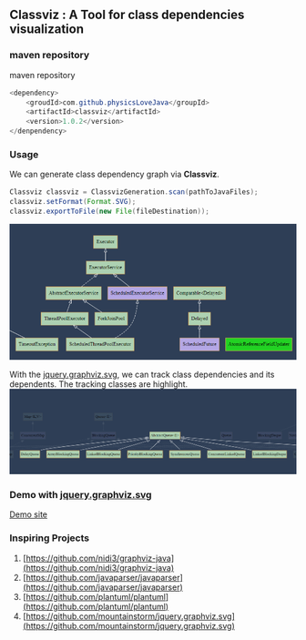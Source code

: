 ## Classviz : A Tool for class dependencies visualization

### maven repository
maven repository
```java
<dependency>
    <groudId>com.github.physicsLoveJava</groupId>
    <artifactId>classviz</artifactId>
    <version>1.0.2</version>
</denpendency>
```

### Usage
We can generate class dependency graph via **Classviz**.
```java
Classviz classviz = ClassvizGeneration.scan(pathToJavaFiles);
classviz.setFormat(Format.SVG);
classviz.exportToFile(new File(fileDestination));
```
![](examples/usage1.png)

With the [jquery.graphviz.svg](https://github.com/mountainstorm/jquery.graphviz.svg), we can track class dependencies and its dependents. The tracking classes are highlight.
![](examples/usage2.png)

### Demo with [jquery.graphviz.svg](https://github.com/mountainstorm/jquery.graphviz.svg)
[Demo site](https://physicslovejava.github.io/classviz/)

### Inspiring Projects
1. [https://github.com/nidi3/graphviz-java](https://github.com/nidi3/graphviz-java)
2. [https://github.com/javaparser/javaparser](https://github.com/javaparser/javaparser)
3. [https://github.com/plantuml/plantuml](https://github.com/plantuml/plantuml)
4. [https://github.com/mountainstorm/jquery.graphviz.svg](https://github.com/mountainstorm/jquery.graphviz.svg)



